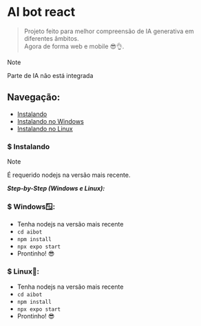 # AI bot react

> Projeto feito para melhor compreensão de IA generativa em diferentes âmbitos.<br> 
> Agora de forma web e mobile 😎👌.

> [!NOTE]
> Parte de IA não está integrada

## Navegação:
* [Instalando](#instalando)
* [Instalando no Windows](#windows)
* [Instalando no Linux](#linux)

<a id="instalando"></a>
### $ Instalando

> [!NOTE]
> É requerido nodejs na versão mais recente.

***Step-by-Step (Windows e Linux):***

<a id="windows"></a>
### $ Windows🪟:

* Tenha nodejs na versão mais recente
* `cd aibot`
* `npm install`
* `npx expo start`
* Prontinho! 😎

<a id="Linux"></a>
### $ Linux🐧:

* Tenha nodejs na versão mais recente
* `cd aibot`
* `npm install`
* `npx expo start`
* Prontinho! 😎
